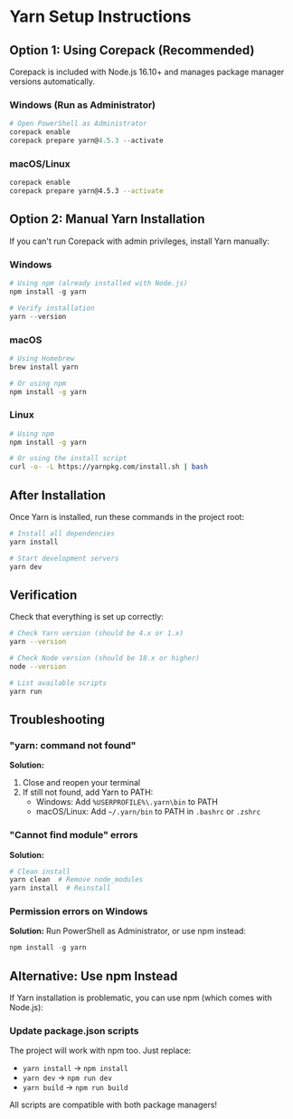 # Yarn Setup Instructions

## Option 1: Using Corepack (Recommended)

Corepack is included with Node.js 16.10+ and manages package manager versions automatically.

### Windows (Run as Administrator)

```powershell
# Open PowerShell as Administrator
corepack enable
corepack prepare yarn@4.5.3 --activate
```

### macOS/Linux

```bash
corepack enable
corepack prepare yarn@4.5.3 --activate
```

## Option 2: Manual Yarn Installation

If you can't run Corepack with admin privileges, install Yarn manually:

### Windows

```powershell
# Using npm (already installed with Node.js)
npm install -g yarn

# Verify installation
yarn --version
```

### macOS

```bash
# Using Homebrew
brew install yarn

# Or using npm
npm install -g yarn
```

### Linux

```bash
# Using npm
npm install -g yarn

# Or using the install script
curl -o- -L https://yarnpkg.com/install.sh | bash
```

## After Installation

Once Yarn is installed, run these commands in the project root:

```bash
# Install all dependencies
yarn install

# Start development servers
yarn dev
```

## Verification

Check that everything is set up correctly:

```bash
# Check Yarn version (should be 4.x or 1.x)
yarn --version

# Check Node version (should be 18.x or higher)
node --version

# List available scripts
yarn run
```

## Troubleshooting

### "yarn: command not found"

**Solution:**
1. Close and reopen your terminal
2. If still not found, add Yarn to PATH:
   - Windows: Add `%USERPROFILE%\.yarn\bin` to PATH
   - macOS/Linux: Add `~/.yarn/bin` to PATH in `.bashrc` or `.zshrc`

### "Cannot find module" errors

**Solution:**
```bash
# Clean install
yarn clean  # Remove node_modules
yarn install  # Reinstall
```

### Permission errors on Windows

**Solution:**
Run PowerShell as Administrator, or use npm instead:
```powershell
npm install -g yarn
```

## Alternative: Use npm Instead

If Yarn installation is problematic, you can use npm (which comes with Node.js):

### Update package.json scripts

The project will work with npm too. Just replace:
- `yarn install` → `npm install`
- `yarn dev` → `npm run dev`
- `yarn build` → `npm run build`

All scripts are compatible with both package managers!

